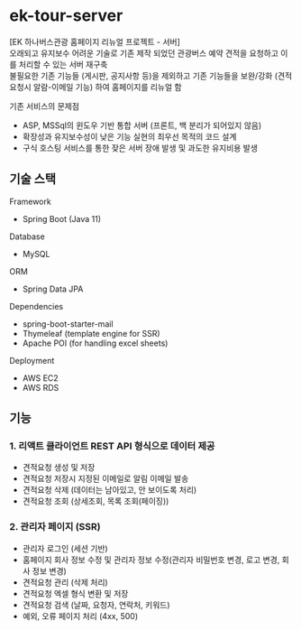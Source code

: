 # ek-tour-server
[EK 하나버스관광 홈페이지 리뉴얼 프로젝트 - 서버] <br>
오래되고 유지보수 어려운 기술로 기존 제작 되었던 관광버스 예약 견적을 요청하고 이를 처리할 수 있는 서버 재구축 <br>
불필요한 기존 기능들 (게시판, 공지사항 등)을 제외하고 기존 기능들을 보완/강화 (견적요청시 알람-이메일 기능) 하여 홈페이지를 리뉴얼 함 <br>

기존 서비스의 문제점
- ASP, MSSql의 윈도우 기반 통합 서버 (프론트, 백 분리가 되어있지 않음)
- 확장성과 유지보수성이 낮은 기능 실현의 최우선 목적의 코드 설계
- 구식 호스팅 서비스를 통한 잦은 서버 장애 발생 및 과도한 유지비용 발생

## 기술 스택
Framework
- Spring Boot (Java 11)

Database
- MySQL

ORM
- Spring Data JPA

Dependencies
- spring-boot-starter-mail
- Thymeleaf (template engine for SSR)
- Apache POI (for handling excel sheets)

Deployment
- AWS EC2
- AWS RDS

## 기능
### 1. 리액트 클라이언트 REST API 형식으로 데이터 제공
- 견적요청 생성 및 저장
- 견적요청 저장시 지정된 이메일로 알림 이메일 발송
- 견적요청 삭제 (데이터는 남아있고, 안 보이도록 처리)
- 견적요청 조회 (상세조회, 목록 조회(페이징))

### 2. 관리자 페이지 (SSR)
- 관리자 로그인 (세션 기반)
- 홈페이지 회사 정보 수정 및 관리자 정보 수정(관리자 비밀번호 변경, 로고 변경, 회사 정보 변경)
- 견적요청 관리 (삭제 처리)
- 견적요청 엑셀 형식 변환 및 저장
- 견적요청 검색 (날짜, 요청자, 연락처, 키워드)
- 예외, 오류 페이지 처리 (4xx, 500)
